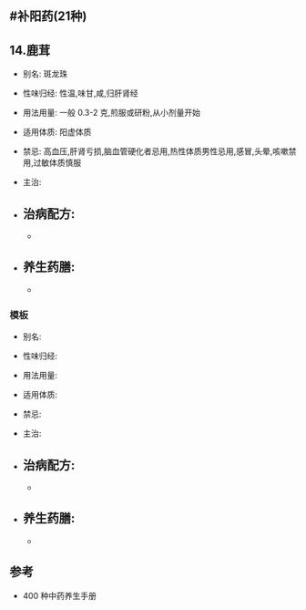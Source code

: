 ## #补阳药(21种)


## 14.鹿茸

- 别名: 斑龙珠
- 性味归经: 性温,味甘,咸,归肝肾经
- 用法用量: 一般 0.3-2 克,煎服或研粉,从小剂量开始
- 适用体质: 阳虚体质
- 禁忌: 高血压,肝肾亏损,脑血管硬化者忌用,热性体质男性忌用,感冒,头晕,咳嗽禁用,过敏体质慎服

- 主治: 
- 治病配方: 
  - 
  - 
  
- 养生药膳: 
  -
  -




### 模板

- 别名: 
- 性味归经: 
- 用法用量:
- 适用体质: 
- 禁忌: 

- 主治: 
- 治病配方: 
  - 
  - 
  
- 养生药膳: 
  -
  -


## 参考
- 400 种中药养生手册
